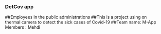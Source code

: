### DetCov app

##Employees in the public administrations
##This is a project using on thermal camera to detect the sick cases of Covid-19 
##Team name: M-App
Members : Mehdi
